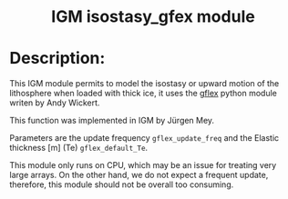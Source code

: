 ### <h1 align="center" id="title">IGM isostasy_gfex module  </h1>

# Description:

This IGM module permits to model the isostasy or upward motion of the 
lithosphere when loaded with thick ice, it uses the 
[gflex](https://gmd.copernicus.org/articles/9/997/2016/)
python module writen by Andy Wickert.

This function was implemented in IGM by Jürgen Mey.
 
Parameters are the update frequency `gflex_update_freq` and the Elastic thickness [m] (Te) `gflex_default_Te`.

This module only runs on CPU, which may be an issue for treating very large arrays.
On the other hand, we do not expect a frequent update, therefore, this module should not be overall too consuming.




